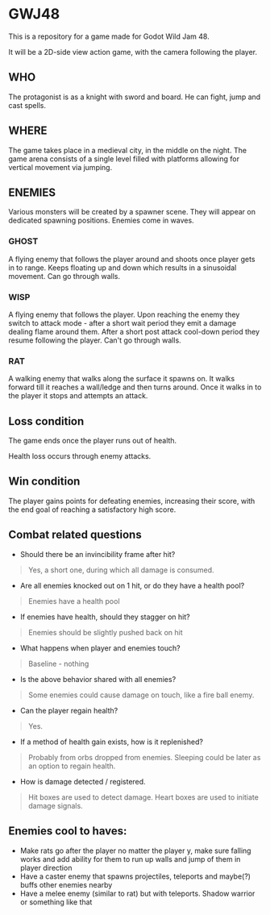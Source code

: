 
# GWJ48

This is a repository for a game made for Godot Wild Jam 48.

It will be a 2D-side view action game, with the camera following the player.

## WHO

The protagonist is as a knight with sword and board. He can fight, jump and cast spells.

## WHERE

The game takes place in a medieval city, in the middle on the night. The game arena consists of a single level filled with platforms allowing for vertical movement via jumping.

## ENEMIES

Various monsters will be created by a spawner scene. They will appear on dedicated spawning positions. Enemies come in waves.

### GHOST

A flying enemy that follows the player around and shoots once player gets in to range. Keeps floating up and down which results in a sinusoidal movement. Can go through walls.

### WISP

A flying enemy that follows the player. Upon reaching the enemy they switch to attack mode - after a short wait period they emit a damage dealing flame around them. After a short post attack cool-down period they resume following the player. Can't go through walls.

### RAT

A walking enemy that walks along the surface it spawns on. It walks forward till it reaches a wall/ledge and then turns around. Once it walks in to the player it stops and attempts an attack. 

## Loss condition

The game ends once the player runs out of health.

Health loss occurs through enemy attacks.

## Win condition

The player gains points for defeating enemies, increasing their score, with the end goal of reaching a satisfactory high score.

## Combat related questions

- Should there be an invincibility frame after hit?
> Yes, a short one, during which all damage is consumed.
- Are all enemies knocked out on 1 hit, or do they have a health pool?
> Enemies have a health pool
- If enemies have health, should they stagger on hit?
> Enemies should be slightly pushed back on hit
- What happens when player and enemies touch?
> Baseline - nothing
- Is the above behavior shared with all enemies?
> Some enemies could cause damage on touch, like a fire ball enemy.
- Can the player regain health?
> Yes.
- If a method of health gain exists, how is it replenished?
> Probably from orbs dropped from enemies. Sleeping could be later as an option to regain health.
- How is damage detected / registered.
> Hit boxes are used to detect damage. Heart boxes are used to initiate damage signals.

## Enemies cool to haves:

- Make rats go after the player no matter the player y, make sure falling works and add ability for them to run up walls and jump of them in player direction
- Have a caster enemy that spawns projectiles, teleports and maybe(?) buffs other enemies nearby
- Have a melee enemy (similar to rat) but with teleports. Shadow warrior or something like that
